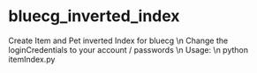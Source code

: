 # bluecg_inverted_index
Create Item and Pet inverted Index for bluecg \n
Change the loginCredentials to your account / passwords \n
Usage: \n
  python itemIndex.py
